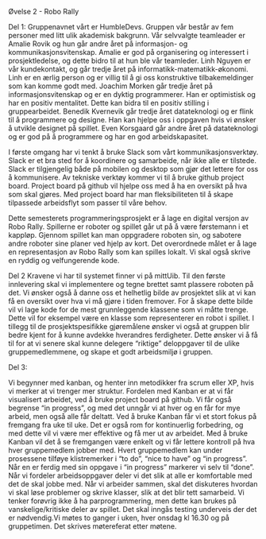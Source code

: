 Øvelse 2 - Robo Rally

Del 1:
Gruppenavnet vårt er HumbleDevs. Gruppen vår består av fem personer med litt ulik akademisk bakgrunn.
Vår selvvalgte teamleader er Amalie Rovik og hun går andre året på  informasjon- og kommunikasjonsvitenskap.
Amalie er god på organisering og interessert i prosjektledelse, og dette bidro til at  hun ble vår teamleder.
Linh Nguyen er vår kundekontakt, og går tredje året på informatikk-matematikk-økonomi. Linh er en ærlig person og
er villig til å gi oss konstruktive tilbakemeldinger som kan komme godt med. Joachim Morken går tredje året på 
informasjonsvitenskap og er en dyktig programmerer. Han er optimistisk og har en positiv mentalitet. 
Dette kan bidra til en positiv stilling i gruppearbeidet. Benedik Kvernevik går tredje året datateknologi
og er flink til å programmere og designe. Han kan hjelpe oss i oppgaven hvis vi ønsker å utvikle designet
på  spillet. Even Korsgaard går andre året på datateknologi og er god på å programmere og har en god arbeidskapasitet. 

I første omgang har vi tenkt å bruke Slack som vårt kommunikasjonsverktøy. Slack er et bra sted for å koordinere og
samarbeide, når ikke alle er tilstede. Slack er tilgjengelig både på mobilen og desktop som gjør det lettere for oss å
kommunisere.  Av tekniske verktøy kommer vi til å bruke github project board.  Project board på github vil hjelpe oss
med å ha en oversikt på hva som skal gjøres.  Med project board har man fleksibiliteten til å skape tilpassede
arbeidsflyt som passer til våre behov. 

Dette semesterets programmeringsprosjekt er å lage en digital versjon av Robo Rally. Spillerne er roboter og spillet
går ut på å være førstemann i et kappløp. Gjennom spillet kan man oppgradere roboten sin, og sabotere andre roboter
sine planer ved hjelp av kort. Det overordnede målet er å lage en representasjon av Robo Rally som kan spilles lokalt.
Vi skal også skrive en ryddig og velfungerende kode.

Del 2
Kravene vi har til systemet finner vi på mittUib. 
Til den første innlevering skal vi implementere og tegne brettet samt plassere roboten på det.
Vi ønsker også å danne oss et helhetlig bilde av prosjektet slik at vi kan få en oversikt over
hva vi må gjøre i tiden fremover. For å skape dette bilde vil vi lage kode for de mest grunnleggende klassene
som vi måtte trenge. Dette vil for eksempel være en klasse som representerer en robot i spillet. 
I tillegg til de prosjektspesifikke gjøremålene ønsker vi også at gruppen blir bedre kjent for å kunne avdekke
hverandres ferdigheter. Dette ønsker vi å få til for at vi senere skal kunne delegere “riktige” deloppgaver til
de ulike gruppemedlemmene, og skape et godt arbeidsmiljø i gruppen.

 
Del 3:

Vi begynner med kanban, og henter inn metodikker fra scrum eller XP, hvis vi merker at vi trenger mer struktur.
Fordelen med Kanban er at vi får visualisert arbeidet, ved å bruke project board på github. Vi får også begrense
“in progress”, og med det unngår vi at hver og en får for mye arbeid, men også alle får deltatt. Ved å bruke Kanban
får  vi et stort fokus på fremgang fra uke til uke. Det er også rom for kontinuerlig forbedring, og med dette vil vi
være mer effektive og få mer ut av arbeidet. Med å bruke Kanban vil det å se fremgangen være enkelt og vi får
lettere kontroll på hva hver gruppemedlem jobber med. Hvert gruppemedlem kan under prosessene tilføye klistremerker
i “to do”, “nice to have” og “in progress”. Når en er ferdig med sin oppgave i “in progress” markerer vi selv til
“done”. Når vi fordeler arbeidsoppgaver deler vi det slik at alle er komfortable med det de skal jobbe med.
Når vi arbeider sammen, skal det diskuteres hvordan vi skal løse problemer og skrive klasser, slik at det blir tett
samarbeid. Vi tenker forøvrig ikke å ha parprogrammering, men dette kan brukes på vanskelige/kritiske deler av spillet.
Det skal inngås testing underveis der det er nødvendig.Vi møtes to ganger  i uken, hver onsdag kl 16.30 og
på gruppetimen.
Det skrives møtereferat etter møtene.

